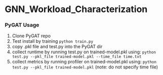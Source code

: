 # GNN_Workload_Characterization

### PyGAT Usage
1. Clone PyGAT repo
2. Test install by training `python train.py`
3. copy .pkl file and test.py into the PyGAT dir
4. collect runtime by running test.py on trained-model.pkl using: `python test.py --pkl_file trained-model.pkl --time_file time.txt`
5. collect metrics by running profiler on trained-model.pkl using: `python test.py --pkl_file trained-model.pkl` (note: do not specify time file)

